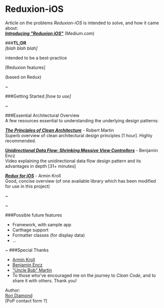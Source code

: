 
# Reduxion-iOS

Article on the problems *Reduxion-iOS* is intended to solve, and how it came about:  
[***Introducing "Reduxion iOS"***](https://medium.com/p/6e1cdf5d7570/)  (Medium.com)

###**TL;DR**  
*[blah blah blah]*


intended to be a best-practice


[Reduxion features]


(based on Redux)



~

###Getting Started
*[how to use]*

~

###Essential Architectural Overview  
A few resources essential to understanding the underlying design patterns:

[***The Principles of Clean Architecture***](https://www.youtube.com/watch?v=o_TH-Y78tt4&t=10m45s) - Robert Martin  
Superb overview of clean architectural design principles [1 hour].  Highly recommended.

[***Unidirectional Data Flow: Shrinking Massive View Controllers***](https://realm.io/news/benji-encz-unidirectional-data-flow-swift/) - Benjamin Encz  
Video explaining the unidirectional data flow design pattern and its advantages in depth [31+ minutes]

[***Redux for iOS***](http://blog.jtribe.com.au/redux-for-ios/) - Armin Kroll  
Good, concise overview (of one available library which has been modified for use in this project)

~




~

###Possible future features
- Framework, with sample app
- Carthage support
- Formatter classes (for display data)
- ...

~
###Special Thanks
- [Armin Kroll](https://twitter.com/persival)
- [Benjamin Encz](https://twitter.com/benjaminencz)
- ["Uncle Bob" Martin](https://twitter.com/unclebobmartin)
- To those who've encouraged me on the journey to *Clean Code*, and to share it with others. Thank you!



Author:  
[Ron Diamond](https://twitter.com/ron_diamond)  
[PoP contact form ?]
